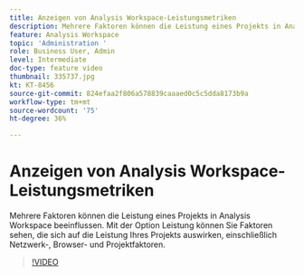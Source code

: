 ```yaml
---
title: Anzeigen von Analysis Workspace-Leistungsmetriken
description: Mehrere Faktoren können die Leistung eines Projekts in Analysis Workspace beeinflussen. Mit der Option Leistung können Sie Faktoren sehen, die sich auf die Leistung Ihres Projekts auswirken, einschließlich Netzwerk-, Browser- und Projektfaktoren.
feature: Analysis Workspace
topic: 'Administration '
role: Business User, Admin
level: Intermediate
doc-type: feature video
thumbnail: 335737.jpg
kt: KT-8456
source-git-commit: 824efaa2f806a578839caaaed0c5c5dda8173b9a
workflow-type: tm+mt
source-wordcount: '75'
ht-degree: 36%

---
```



# Anzeigen von Analysis Workspace-Leistungsmetriken

Mehrere Faktoren können die Leistung eines Projekts in Analysis Workspace beeinflussen. Mit der Option Leistung können Sie Faktoren sehen, die sich auf die Leistung Ihres Projekts auswirken, einschließlich Netzwerk-, Browser- und Projektfaktoren.


>[!VIDEO](https://video.tv.adobe.com/v/335737/?quality=12&learn=on)
